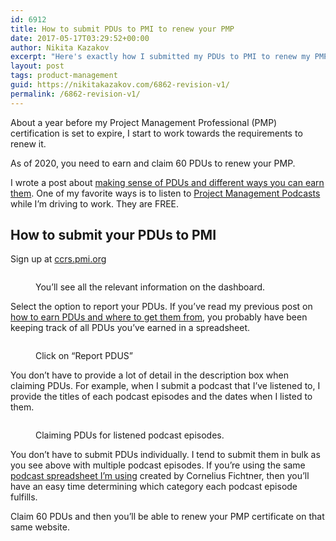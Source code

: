 ```yaml
---
id: 6912
title: How to submit PDUs to PMI to renew your PMP
date: 2017-05-17T03:29:52+00:00
author: Nikita Kazakov
excerpt: "Here's exactly how I submitted my PDUs to PMI to renew my PMP (Project Management Professional) certificate in 2020."
layout: post
tags: product-management
guid: https://nikitakazakov.com/6862-revision-v1/
permalink: /6862-revision-v1/
---
```

About a year before my Project Management Professional (PMP) certification is set to expire, I start to work towards the requirements to renew it.

As of 2020, you need to earn and claim 60 PDUs to renew your PMP.

I wrote a post about [making sense of PDUs and different ways you can earn them](https://nikitakazakov.com/how-i-renewed-my-pmp-certification/). One of my favorite ways is to listen to [Project Management Podcasts](https://www.project-management-podcast.com/podcast-episodes/) while I&#8217;m driving to work. They are FREE.

## How to submit your PDUs to PMI

Sign up at [ccrs.pmi.org](https://ccrs.pmi.org)<figure class="wp-block-image size-large">

<img src="https://nikitakazakov.com/wp-content/uploads/2020/02/pmi_ccrs-1024x544.jpg" alt="" class="wp-image-6864" srcset="https://nikitakazakov.com/wp-content/uploads/2020/02/pmi_ccrs-1024x544.jpg 1024w, https://nikitakazakov.com/wp-content/uploads/2020/02/pmi_ccrs-300x159.jpg 300w, https://nikitakazakov.com/wp-content/uploads/2020/02/pmi_ccrs-768x408.jpg 768w, https://nikitakazakov.com/wp-content/uploads/2020/02/pmi_ccrs-1536x816.jpg 1536w, https://nikitakazakov.com/wp-content/uploads/2020/02/pmi_ccrs-2048x1088.jpg 2048w" sizes="(max-width: 1024px) 100vw, 1024px" /> <figcaption>You&#8217;ll see all the relevant information on the dashboard.</figcaption></figure> 

Select the option to report your PDUs. If you&#8217;ve read my previous post on [how to earn PDUs and where to get them from](https://nikitakazakov.com/how-i-renewed-my-pmp-certification/), you probably have been keeping track of all PDUs you&#8217;ve earned in a spreadsheet.<figure class="wp-block-image size-large">

<img src="https://nikitakazakov.com/wp-content/uploads/2020/02/pmi_report_pdus-1024x637.jpg" alt="" class="wp-image-6865" srcset="https://nikitakazakov.com/wp-content/uploads/2020/02/pmi_report_pdus-1024x637.jpg 1024w, https://nikitakazakov.com/wp-content/uploads/2020/02/pmi_report_pdus-300x187.jpg 300w, https://nikitakazakov.com/wp-content/uploads/2020/02/pmi_report_pdus-768x478.jpg 768w, https://nikitakazakov.com/wp-content/uploads/2020/02/pmi_report_pdus.jpg 1186w" sizes="(max-width: 1024px) 100vw, 1024px" /> <figcaption>Click on &#8220;Report PDUS&#8221;</figcaption></figure> 

You don&#8217;t have to provide a lot of detail in the description box when claiming PDUs. For example, when I submit a podcast that I&#8217;ve listened to, I provide the titles of each podcast episodes and the dates when I listed to them.<figure class="wp-block-image size-large">

<img src="https://nikitakazakov.com/wp-content/uploads/2020/02/pmi_podcast_list_-1024x438.jpg" alt="" class="wp-image-6867" srcset="https://nikitakazakov.com/wp-content/uploads/2020/02/pmi_podcast_list_-1024x438.jpg 1024w, https://nikitakazakov.com/wp-content/uploads/2020/02/pmi_podcast_list_-300x128.jpg 300w, https://nikitakazakov.com/wp-content/uploads/2020/02/pmi_podcast_list_-768x329.jpg 768w, https://nikitakazakov.com/wp-content/uploads/2020/02/pmi_podcast_list_.jpg 1398w" sizes="(max-width: 1024px) 100vw, 1024px" /> <figcaption>Claiming PDUs for listened podcast episodes.</figcaption></figure> 

You don&#8217;t have to submit PDUs individually. I tend to submit them in bulk as you see above with multiple podcast episodes. If you&#8217;re using the same [podcast spreadsheet I&#8217;m using](https://docs.google.com/spreadsheets/d/1zYKe_f7YJYrAoNXTMPf9pQqmx8NsCZqVgkS_SoYPLTI/edit#gid=0) created by Cornelius Fichtner, then you&#8217;ll have an easy time determining which category each podcast episode fulfills.

Claim 60 PDUs and then you&#8217;ll be able to renew your PMP certificate on that same website.